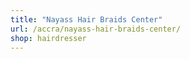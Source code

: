 ```yaml
---
title: "Nayass Hair Braids Center"
url: /accra/nayass-hair-braids-center/
shop: hairdresser
---
```

